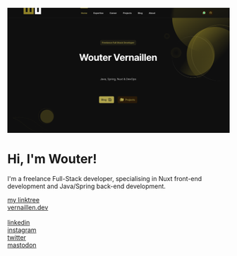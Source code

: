 <p>
    <a href="https://vernaillen.dev" target="_blank">
        <img src="images/cover.png" alt="Wouter Vernaillen">
    </a>
</p>

# Hi, I'm Wouter! 

I'm a freelance Full-Stack developer, specialising in Nuxt front-end development and Java/Spring back-end development.

<p>
    <div><a href="https://linktree.vernaillen.dev" target="_blank">my linktree</a></div>
    <div><a href="https://vernaillen.dev" target="_blank">vernaillen.dev</a></div>
    <br>
    <div><a href="https://www.linkedin.com/in/woutervernaillen/" target="_blank">linkedin</a></div>
    <div><a href="https://instagram.com/woutervernaillen" target="_blank">instagram</a></div>
    <div><a href="https://twitter.com/vernaillen" target="_blank">twitter</a></div>
    <div><a rel="me" href="https://elk.zone/fosstodon.org/@vernaillen" target="_blank">mastodon</a></div>
</p>
